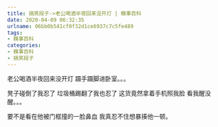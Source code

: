 ```yaml
---
title: 搞笑段子->老公喝酒半夜回来没开灯 | 糗事百科
date: 2020-04-09 06:32:35
urlname: 06bb0b541cf0f32d1ce6937c7c5fe489
tags: 
- 糗事百科
categories:
- 糗事百科
- 搞笑段子
---
```

老公喝酒半夜回来没开灯 蹑手蹑脚进卧室。。。

凳子碰倒了我忍了 垃圾桶踢翻了我也忍了 这货竟然拿着手机照我脸 看我醒没醒。。。

要不是看在他被门框撞的一脸鼻血 我真忍不住想暴揍他一顿。


